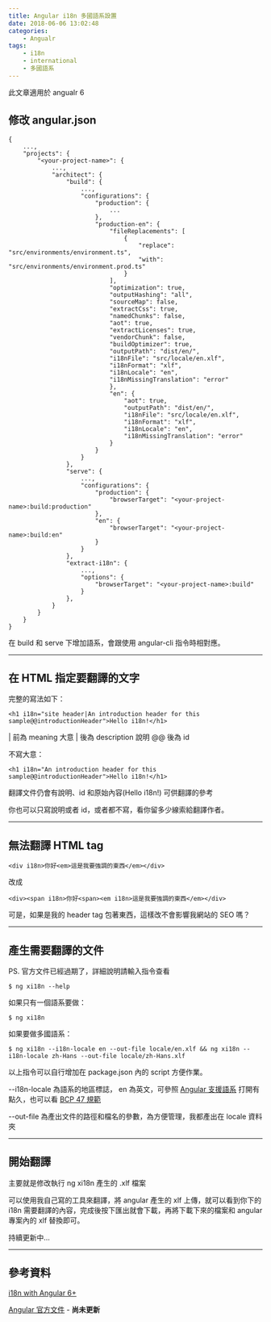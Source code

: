 ```yaml
---
title: Angular i18n 多國語系設置
date: 2018-06-06 13:02:48
categories:
    - Angualr
tags:
    - i18n
    - international
    - 多國語系
---
```


此文章適用於 angualr 6

<!--more-->

## 修改 angular.json

```
{
    ...,
    "projects": {
        "<your-project-name>": {
            ...,
            "architect": {
                "build": {
                    ...,
                    "configurations": {
                        "production": {
                            ...
                        },
                        "production-en": {
                            "fileReplacements": [
                                {
                                    "replace": "src/environments/environment.ts",
                                    "with": "src/environments/environment.prod.ts"
                                }
                            ],
                            "optimization": true,
                            "outputHashing": "all",
                            "sourceMap": false,
                            "extractCss": true,
                            "namedChunks": false,
                            "aot": true,
                            "extractLicenses": true,
                            "vendorChunk": false,
                            "buildOptimizer": true,
                            "outputPath": "dist/en/",
                            "i18nFile": "src/locale/en.xlf",
                            "i18nFormat": "xlf",
                            "i18nLocale": "en",
                            "i18nMissingTranslation": "error"
                            },
                            "en": {
                                "aot": true,
                                "outputPath": "dist/en/",
                                "i18nFile": "src/locale/en.xlf",
                                "i18nFormat": "xlf",
                                "i18nLocale": "en",
                                "i18nMissingTranslation": "error"
                            }
                        }
                    }
                },
                "serve": {
                    ...,
                    "configurations": {
                        "production": {
                            "browserTarget": "<your-project-name>:build:production"
                        },
                        "en": {
                            "browserTarget": "<your-project-name>:build:en"
                        }
                    }
                },
                "extract-i18n": {
                    ...,
                    "options": {
                        "browserTarget": "<your-project-name>:build"
                    }
                },
            }
        }
    }
}
```

在 build 和 serve 下增加語系，會跟使用 angular-cli 指令時相對應。

---

## 在 HTML 指定要翻譯的文字

完整的寫法如下：

```
<h1 i18n="site header|An introduction header for this sample@@introductionHeader">Hello i18n!</h1>
```

| 前為 meaning 大意
| 後為 description 說明
@@ 後為 id

不寫大意：

```
<h1 i18n="An introduction header for this sample@@introductionHeader">Hello i18n!</h1>
```

翻譯文件仍會有說明、id 和原始內容(Hello i18n!) 可供翻譯的參考

你也可以只寫說明或者 id，或者都不寫，看你留多少線索給翻譯作者。

---

## 無法翻譯 HTML tag

```
<div i18n>你好<em>這是我要強調的東西</em></div>
```

改成

```
<div><span i18n>你好<span><em i18n>這是我要強調的東西</em></div>
```

可是，如果是我的 header tag 包著東西，這樣改不會影響我網站的 SEO 嗎？

---

## 產生需要翻譯的文件

PS. 官方文件已經過期了，詳細說明請輸入指令查看

```
$ ng xi18n --help
```

如果只有一個語系要做：

```
$ ng xi18n
```

如果要做多國語系：

```
$ ng xi18n --i18n-locale en --out-file locale/en.xlf && ng xi18n --i18n-locale zh-Hans --out-file locale/zh-Hans.xlf
```

以上指令可以自行增加在 package.json 內的 script 方便作業。

--i18n-locale 為語系的地區標誌， en 為英文，可參照 [Angular 支援語系](https://github.com/angular/angular/tree/master/packages/common/locales) 打開有點久，也可以看 [BCP 47 規範](http://www.rfc-editor.org/rfc/bcp/bcp47.txt#)

--out-file 為產出文件的路徑和檔名的參數，為方便管理，我都產出在 locale 資料夾

---

## 開始翻譯

主要就是修改執行 ng xi18n 產生的 .xlf 檔案

可以使用我自己寫的工具來翻譯，將 angular 產生的 xlf 上傳，就可以看到你下的 i18n 需要翻譯的內容，完成後按下匯出就會下載，再將下載下來的檔案和 angular 專案內的 xlf 替換即可。

持續更新中...

---

## 參考資料

[i18n with Angular 6+](http://www.dzurico.com/i18n-with-angular-6/)

[Angular 官方文件](https://angular.cn/guide/i18n) - **尚未更新**
